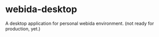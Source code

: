 # webida-desktop

A desktop application for personal webida environment. (not ready for production, yet.)
